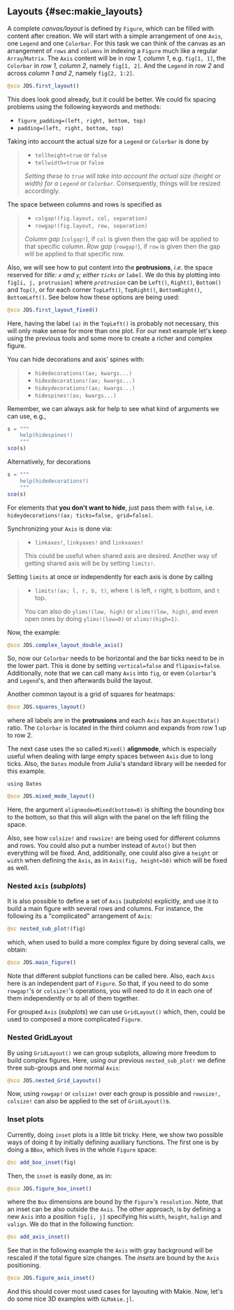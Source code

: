 ## Layouts {#sec:makie_layouts}

A complete _canvas/layout_ is defined by `Figure`, which can be filled with content after creation.
We will start with a simple arrangement of one `Axis`, one `Legend` and one `Colorbar`.
For this task we can think of the canvas as an arrangement of `rows` and `columns` in indexing a `Figure` much like a regular `Array`/`Matrix`.
The `Axis` content will be in _row 1, column 1_, e.g. `fig[1, 1]`, the `Colorbar` in _row 1, column 2_, namely `fig[1, 2]`.
And the `Legend` in _row 2_ and across _column 1 and 2_, namely `fig[2, 1:2]`.

```jl
@sco JDS.first_layout()
```

This does look good already, but it could be better.
We could fix spacing problems using the following keywords and methods:

- `figure_padding=(left, right, bottom, top)`
- `padding=(left, right, bottom, top)`

Taking into account the actual size for a `Legend` or `Colorbar` is done by

> - `tellheight=true` or `false`
> - `tellwidth=true` or `false`
>
> _Setting these to `true` will take into account the actual size (height or width) for a `Legend` or `Colorbar`_.
> Consequently, things will be resized accordingly.

The space between columns and rows is specified as

> - `colgap!(fig.layout, col, separation)`
> - `rowgap!(fig.layout, row, separation)`
>
> _Column gap_ (`colgap!`), if `col` is given then the gap will be applied to that specific column.
>_Row gap_ (`rowgap!`), if `row` is given then the gap will be applied to that specific row.

Also, we will see how to put content into the **protrusions**, _i.e._ the space reserved for _title: `x` and `y`; either `ticks` or `label`_.
We do this by plotting into `fig[i, j, protrusion]` where _`protrusion`_ can be `Left()`, `Right()`, `Bottom()` and `Top()`, or for each corner `TopLeft()`, `TopRight()`, `BottomRight()`, `BottomLeft()`.
See below how these options are being used:

```jl
@sco JDS.first_layout_fixed()
```

Here, having the label `(a)` in the `TopLeft()` is probably not necessary, this will only make sense for more than one plot.
For our next example let's keep using the previous tools and some more to create a richer and complex figure.

You can hide decorations and axis' spines with:

> - `hidedecorations!(ax; kwargs...)`
> - `hidexdecorations!(ax; kwargs...)`
> - `hideydecorations!(ax; kwargs...)`
> - `hidespines!(ax; kwargs...)`

Remember, we can always ask for help to see what kind of arguments we can use, e.g.,

```jl
s = """
    help(hidespines!)
    """
sco(s)
```

Alternatively, for decorations

```jl
s = """
    help(hidedecorations!)
    """
sco(s)
```

For elements that **you don't want to hide**, just pass them with `false`, i.e. `hideydecorations!(ax; ticks=false, grid=false)`.


Synchronizing your `Axis` is done via:

> - `linkaxes!`, `linkyaxes!` and `linkxaxes!`
>
> This could be useful when shared axis are desired.
> Another way of getting shared axis will be by setting `limits!`.

Setting `limits` at once or independently for each axis is done by calling

> - `limits!(ax; l, r, b, t)`, where `l` is left, `r` right, `b` bottom, and `t` top.
>
> You can also do `ylims!(low, high)` or `xlims!(low, high)`, and even open ones by doing `ylims!(low=0)` or `xlims!(high=1)`.

Now, the example:

```jl
@sco JDS.complex_layout_double_axis()
```

So, now our `Colorbar` needs to be horizontal and the bar ticks need to be in the lower part.
This is done by setting `vertical=false` and `flipaxis=false`.
Additionally, note that we can call many `Axis` into `fig`, or even `Colorbar`'s and `Legend`'s, and then afterwards build the layout.

Another common layout is a grid of squares for heatmaps:

```jl
@sco JDS.squares_layout()
```

where all labels are in the **protrusions** and each `Axis` has an `AspectData()` ratio.
The `Colorbar` is located in the third column and expands from row 1 up to row 2.

The next case uses the so called `Mixed()` **alignmode**, which is especially useful when dealing with large empty spaces between `Axis` due to long ticks.
Also, the `Dates` module from Julia's standard library will be needed for this example.

```
using Dates
```

```jl
@sco JDS.mixed_mode_layout()
```
<!--
I would add `alignmode=Mixed(bottom=0)` to `ax1` as well, so the "outer bottom"
parts of the upper subplots are aligned. The use of that would be even more
emphasized if you would add an `xlabel` to `ax1`.
-->

Here, the argument `alignmode=Mixed(bottom=0)` is shifting the bounding box to the bottom, so that this will align with the panel on the left filling the space.

Also, see how `colsize!` and `rowsize!` are being used for different columns and rows.
You could also put a number instead of `Auto()` but then everything will be fixed.
And, additionally, one could also give a `height` or `width` when defining the `Axis`, as in `Axis(fig, height=50)` which will be fixed as well.

### Nested `Axis` (_subplots_)

It is also possible to define a set of `Axis` (_subplots_) explicitly, and use it to build a main figure with several rows and columns.
For instance, the following its a "complicated" arrangement of `Axis`:

```jl
@sc nested_sub_plot!(fig)
```

which, when used to build a more complex figure by doing several calls, we obtain:

```jl
@sco JDS.main_figure()
```

Note that different subplot functions can be called here.
Also, each `Axis` here is an independent part of `Figure`.
So that, if you need to do some `rowgap!`'s or `colsize!`'s operations, you will need to do it in each one of them independently or to all of them together.

For grouped `Axis` (_subplots_) we can use `GridLayout()` which, then, could be used to composed a more complicated `Figure`.

### Nested GridLayout

By using `GridLayout()` we can group subplots, allowing more freedom to build complex figures.
Here, using our previous `nested_sub_plot!` we define three sub-groups and one normal `Axis`:

```jl
@sco JDS.nested_Grid_Layouts()
```

Now, using `rowgap!` or `colsize!` over each group is possible and `rowsize!, colsize!` can also be applied to the set of `GridLayout()`s.

### Inset plots

Currently, doing `inset` plots is a little bit tricky.
Here, we show two possible ways of doing it by initially defining auxiliary functions.
The first one is by doing a `BBox`, which lives in the whole `Figure` space:

```jl
@sc add_box_inset(fig)
```

Then, the `inset` is easily done, as in:

```jl
@sco JDS.figure_box_inset()
```

where the `Box` dimensions are bound by the `Figure`'s `resolution`.
Note, that an inset can be also outside the `Axis`.
The other approach, is by defining a new `Axis` into a position `fig[i, j]` specifying his `width`, `height`, `halign` and `valign`.
We do that in the following function:

```jl
@sc add_axis_inset()
```

See that in the following example the `Axis` with gray background will be rescaled if the total figure size changes.
The _insets_ are bound by the `Axis` positioning.

```jl
@sco JDS.figure_axis_inset()
```

And this should cover most used cases for layouting with Makie.
Now, let's do some nice 3D examples with  `GLMakie.jl`.
